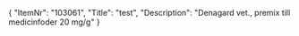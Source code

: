 {
  "ItemNr": "103061",
  "Title": "test",
  "Description": "Denagard vet., premix till medicinfoder 20 mg/g"
}